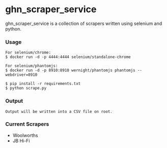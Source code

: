 ghn_scraper_service
=======

ghn_scraper_service is a collection of scrapers written using selenium and python.

### Usage

    For selenium/chrome:
    $ docker run -d -p 4444:4444 selenium/standalone-chrome
    
    For selenium/phantomjs:
    $ docker run -d -p 8910:8910 wernight/phantomjs phantomjs --webdriver=8910

    $ pip install -r requirements.txt
    $ python scrape.py

### Output
    Output will be written into a CSV file on root.

### Current Scrapers
* Woolworths
* JB Hi-Fi
